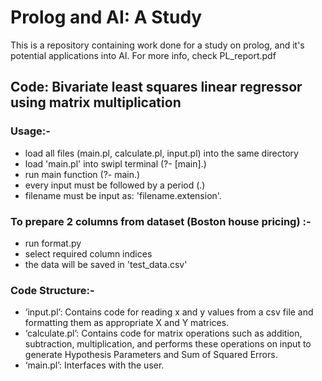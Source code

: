 # Prolog and AI: A Study

This is a repository containing work done for a study on prolog, and it's potential applications into AI. For more info, check PL_report.pdf

## Code: Bivariate least squares linear regressor using matrix multiplication

### Usage:-

* load all files (main.pl, calculate.pl, input.pl) into the same directory
* load 'main.pl' into swipl terminal (?- [main].)
* run main function (?- main.)
* every input must be followed by a period (.)
* filename must be input as: 'filename.extension'.

### To prepare 2 columns from dataset (Boston house pricing) :-

* run format.py
* select required column indices
* the data will be saved in 'test_data.csv'


### Code Structure:-

* ‘input.pl’: Contains code for reading x and y values from a csv file and formatting them as appropriate X and Y matrices.
* ‘calculate.pl’: Contains code for matrix operations such as addition, subtraction, multiplication, and performs these operations on input to generate Hypothesis Parameters and Sum of Squared Errors.
* ‘main.pl’: Interfaces with the user.
